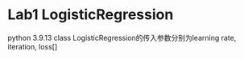 # Lab1 LogisticRegression

python 3.9.13
class LogisticRegression的传入参数分别为learning rate, iteration, loss[]
